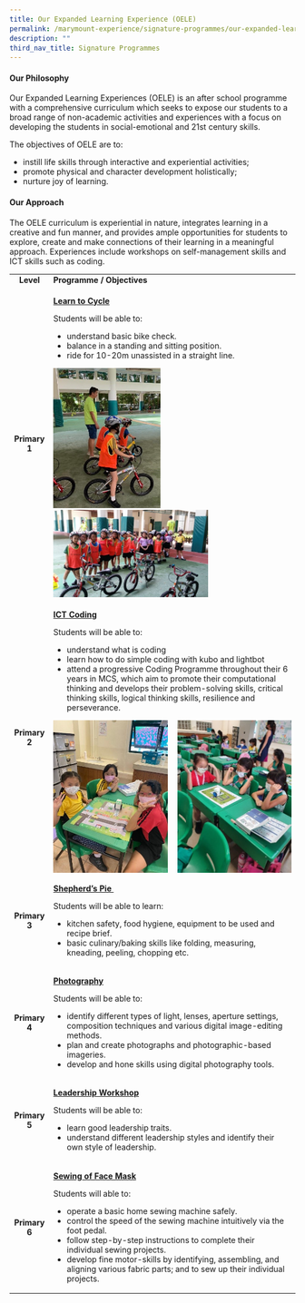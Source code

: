 ```yaml
---
title: Our Expanded Learning Experience (OELE)
permalink: /marymount-experience/signature-programmes/our-expanded-learning-experience-oele/
description: ""
third_nav_title: Signature Programmes
---
```

<h4><strong>Our Philosophy</strong></h4>
<p>Our Expanded Learning Experiences (OELE) is an after school programme with a comprehensive curriculum which seeks to expose our students to a broad range of non-academic activities and experiences with a focus on developing the students in social-emotional and 21st century skills.</p>
<p>The objectives of OELE are to:</p>
<ul>
<li>instill life skills through interactive and experiential activities;&nbsp;</li>
<li>promote physical and character development holistically;</li>
<li>nurture joy of learning.</li>
</ul>
<h4><strong>Our Approach</strong></h4>
<p>The OELE curriculum is experiential in nature, integrates learning in a creative and fun manner, and provides ample opportunities for students to explore, create and make connections of their learning in a meaningful approach. Experiences include workshops on self-management skills and ICT skills such as coding.</p>
<table>
<tbody>
<tr>
<td style="text-align: center;"><strong>Level</strong></td>
<td><strong>Programme /&nbsp;Objectives</strong></td>
</tr>
<tr>
<td style="text-align: center;"><strong>Primary 1</strong></td>
<td>
<p><strong><u>Learn to Cycle</u></strong></p>
<p>Students will be able to:</p>
<ul>
<li>understand basic bike check.</li>
<li>balance in a standing and sitting position.</li>
<li>ride for 10-20m unassisted in a straight line.&nbsp;</li>
</ul>
<img style="width: 45%;" src="/images/oele1.jpg"><br>
<img style="width: 65%;" src="/images/oele2.jpg">
</td>
</tr>
<tr>
<td style="text-align: center;"><strong>Primary 2</strong></td>
<td>
<p><strong><u>ICT Coding</u></strong></p>
<p>Students will be able to:</p>
<ul>
<li>understand what is coding</li>
<li>learn how to do simple coding with kubo and lightbot</li>
<li>attend a progressive Coding Programme throughout their 6 years in MCS, which aim to promote their computational thinking and develops their problem-solving skills, critical thinking skills, logical thinking skills, resilience and perseverance.</li>
</ul>
<img style="width: 48%;" src="/images/oele3.jpg" align = "left" />
<img style="width: 48%;" src="/images/oele4.jpg" align = "right" />
</td>
</tr>
<tr>
<td style="text-align: center;"><strong>Primary 3</strong></td>
<td>
<p><strong><u>Shepherd&rsquo;s Pie&nbsp;</u></strong></p>
<p>Students will be able to learn:</p>
<ul>
<li>kitchen safety, food hygiene, equipment to be used and recipe brief.</li>
<li>basic culinary/baking skills like folding, measuring, kneading, peeling, chopping etc.&nbsp;</li>
</ul>
</td>
</tr>
<tr>
<td style="text-align: center;"><strong>Primary 4</strong></td>
<td>
<p><strong><u>Photography</u></strong></p>
<p>Students will be able to:</p>
<ul>
<li>identify different types of light, lenses, aperture settings, composition techniques and various digital image-editing methods.</li>
<li>plan and create photographs and photographic-based imageries.</li>
<li>develop and hone skills using digital photography tools.&nbsp;</li>
</ul>
</td>
</tr>
<tr>
<td style="text-align: center;"><strong>Primary 5</strong></td>
<td>
<p><strong><u>Leadership&nbsp;Workshop</u></strong></p>
<p>Students will be able to:</p>
<ul>
<li>learn good leadership traits.</li>
<li>understand different leadership styles and identify their own style of leadership.&nbsp;</li>
</ul>
</td>
</tr>
<tr>
<td style="text-align: center;"><strong>Primary 6</strong></td>
<td>
<p><strong><u>Sewing of Face Mask</u></strong></p>
<p>Students will able to:&nbsp;</p>
<ul>
<li>operate a basic home sewing machine safely.&nbsp;</li>
<li>control the speed of the sewing machine intuitively via the foot pedal.&nbsp;</li>
<li>follow step-by-step instructions to complete their individual sewing projects.</li>
<li>develop fine motor-skills by identifying, assembling, and aligning various fabric parts; and to&nbsp;sew up their individual projects.&nbsp;</li>
</ul>
</td>
</tr>
</tbody>
</table>